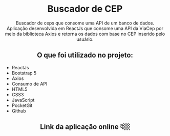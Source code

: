 
<h1 align="center">Buscador de CEP</h1>

<div align="center">
  <p>
    Buscador de ceps que consome uma API de um banco de dados.
    <br>
    Aplicação desenvolvida em ReactJs que consome uma API da ViaCep por meio da biblioteca Axios e retorna os dados com base no CEP inserido pelo usuário.
  </p>
  
  <h2>O que foi utilizado no projeto:</h2>
  
  <ul align="left">
    <li>ReactJs</li>
    <li>Bootstrap 5</li>
    <li>Axios</li>
    <li>Consumo de API</li>
    <li>HTML5</li>
    <li>CSS3</li>
    <li>JavaScript</li>
    <li>PocketGit</li>
    <li>Github</li>
  </ul>
  
  <h2>Link da aplicação online 👇🏼</h2>
  <a href="https://react-api-cep.stackblitz.io" target="_blank"></a>
</div>


